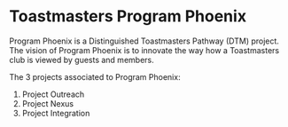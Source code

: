 # Toastmasters Program Phoenix

Program Phoenix is a Distinguished Toastmasters Pathway (DTM) project.  The vision of Program Phoenix is to innovate the way how a Toastmasters club is viewed by guests and members.

The 3 projects associated to Program Phoenix:

1. Project Outreach
2. Project Nexus
3. Project Integration

